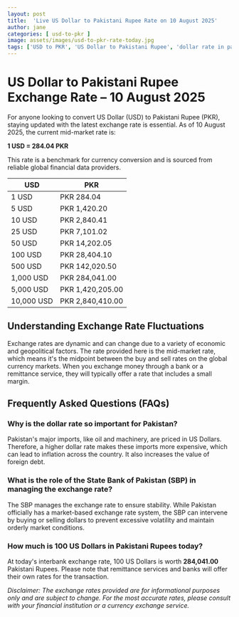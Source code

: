 ```yaml
---
layout: post
title:  'Live US Dollar to Pakistani Rupee Rate on 10 August 2025'
author: jane
categories: [ usd-to-pkr ]
image: assets/images/usd-to-pkr-rate-today.jpg
tags: ['USD to PKR', 'US Dollar to Pakistani Rupee', 'dollar rate in pakistan', 'today dollar rate open market', 'usa to pakistan dollar rate']
---
```


# US Dollar to Pakistani Rupee Exchange Rate – 10 August 2025

For anyone looking to convert US Dollar (USD) to Pakistani Rupee (PKR), staying updated with the latest exchange rate is essential. As of 10 August 2025, the current mid-market rate is:

**1 USD = 284.04 PKR**

This rate is a benchmark for currency conversion and is sourced from reliable global financial data providers.

| USD | PKR |
| --- | --- |
| 1 USD | PKR 284.04 |
| 5 USD | PKR 1,420.20 |
| 10 USD | PKR 2,840.41 |
| 25 USD | PKR 7,101.02 |
| 50 USD | PKR 14,202.05 |
| 100 USD | PKR 28,404.10 |
| 500 USD | PKR 142,020.50 |
| 1,000 USD | PKR 284,041.00 |
| 5,000 USD | PKR 1,420,205.00 |
| 10,000 USD | PKR 2,840,410.00 |


## Understanding Exchange Rate Fluctuations

Exchange rates are dynamic and can change due to a variety of economic and geopolitical factors. The rate provided here is the mid-market rate, which means it's the midpoint between the buy and sell rates on the global currency markets. When you exchange money through a bank or a remittance service, they will typically offer a rate that includes a small margin.

## Frequently Asked Questions (FAQs)

### Why is the dollar rate so important for Pakistan?

Pakistan's major imports, like oil and machinery, are priced in US Dollars. Therefore, a higher dollar rate makes these imports more expensive, which can lead to inflation across the country. It also increases the value of foreign debt.

### What is the role of the State Bank of Pakistan (SBP) in managing the exchange rate?

The SBP manages the exchange rate to ensure stability. While Pakistan officially has a market-based exchange rate system, the SBP can intervene by buying or selling dollars to prevent excessive volatility and maintain orderly market conditions.

### How much is 100 US Dollars in Pakistani Rupees today?

At today's interbank exchange rate, 100 US Dollars is worth **284,041.00** Pakistani Rupees. Please note that remittance services and banks will offer their own rates for the transaction.



*Disclaimer: The exchange rates provided are for informational purposes only and are subject to change. For the most accurate rates, please consult with your financial institution or a currency exchange service.*
